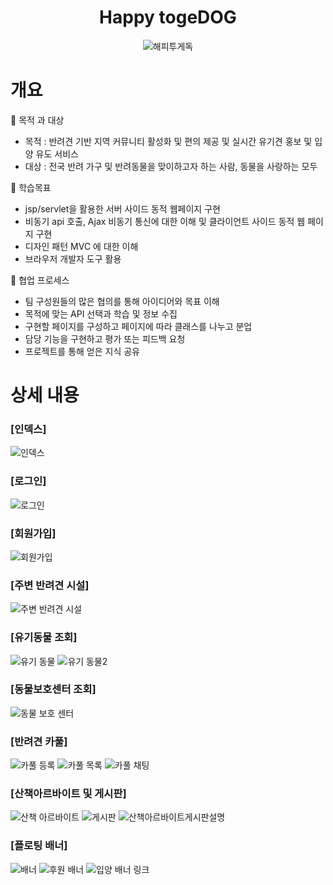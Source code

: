 ## <h1 align = "center">Happy togeDOG</h1>
<p align = "center">
<img src="https://github.com/wngusv/HappyTogeDOG/assets/154950245/a6d49175-0984-44eb-97c2-a1b43b4718b4" alt="해피투게독">
</p>

<h1>개요</h1>
📌 목적 과 대상

- 목적 : 반려견 기반 지역 커뮤니티 활성화 및 편의 제공 및 실시간 유기견 홍보 및 입양 유도 서비스
- 대상 : 전국 반려 가구 및 반려동물을 맞이하고자 하는 사람, 동물을 사랑하는 모두

📝 학습목표
- jsp/servlet을 활용한 서버 사이드 동적 웹페이지 구현
- 비동기 api 호출, Ajax 비동기 통신에 대한 이해 및 클라이언트 사이드 동적 웹 페이지 구현
- 디자인 패턴 MVC 에 대한 이해
- 브라우저 개발자 도구 활용

📝 협업 프로세스
- 팀 구성원들의 많은 협의를 통해 아이디어와 목표 이해
- 목적에 맞는 API 선택과 학습 및 정보 수집
- 구현할 페이지를 구성하고 페이지에 따라 클래스를 나누고 분업
- 담당 기능을 구현하고 평가 또는 피드백 요청
- 프로젝트를 통해 얻은 지식 공유

<h1>상세 내용</h1>

### [인덱스]
![인덱스](https://github.com/wngusv/HappyTogeDOG/assets/154950245/dbf13205-b7fa-4b27-8085-ad833135e09c)


### [로그인]
![로그인](https://github.com/wngusv/HappyTogeDOG/assets/154950245/655d9d71-f09d-4926-8d4b-2834e670969a)


### [회원가입]
![회원가입](https://github.com/wngusv/HappyTogeDOG/assets/154950245/625d03a7-344d-4361-b021-c7507b2f0576)


### [주변 반려견 시설]

 
![주변 반려견 시설](https://github.com/wngusv/HappyTogeDOG/assets/154950245/29fd1f67-721a-4d39-8004-1a027b70e632)

### [유기동물 조회]
![유기 동물](https://github.com/wngusv/HappyTogeDOG/assets/154950245/5cdd163b-c713-427c-922b-c0e0fca6bcf9)
![유기 동물2](https://github.com/wngusv/HappyTogeDOG/assets/154950245/ca1fbd98-905c-4d6e-9a2f-659ddc9d1ff1)

### [동물보호센터 조회]
![동물 보호 센터](https://github.com/wngusv/HappyTogeDOG/assets/154950245/31596bba-0e53-45fb-89cc-6ecff5d85b53)

### [반려견 카풀]
![카풀 등록](https://github.com/wngusv/HappyTogeDOG/assets/154950245/9cb86300-92b6-4b55-8e08-e2b0d663bf95)
![카풀 목록](https://github.com/wngusv/HappyTogeDOG/assets/154950245/c534f4c0-a0b5-4de5-98e4-20592214b792)
![카풀 채팅](https://github.com/wngusv/HappyTogeDOG/assets/154950245/e6afdbb6-7b31-4f69-8d56-87e5fe11ad09)



### [산책아르바이트 및 게시판]

 
![산책 아르바이트](https://github.com/wngusv/HappyTogeDOG/assets/154950245/5b20c352-c239-45ef-8571-6f93dcbedf63)
![게시판](https://github.com/wngusv/HappyTogeDOG/assets/154950245/4d94c1ec-7743-429e-b621-c36d096e3d99)
![산책아르바이트게시판설명](https://github.com/wngusv/HappyTogeDOG/assets/154950245/3bac47e1-dc04-4276-8ab7-75097817ab61)


### [플로팅 배너]
![배너](https://github.com/wngusv/HappyTogeDOG/assets/154950245/6218f88f-ffc2-477d-8859-1f40a1d11e89)
![후원 배너](https://github.com/wngusv/HappyTogeDOG/assets/154950245/506ab418-afff-43fa-9c01-a72ce7fdfa74)
![입양 배너 링크](https://github.com/wngusv/HappyTogeDOG/assets/154950245/b2659caa-dd89-4c15-a267-4738147f54ee)





                 
